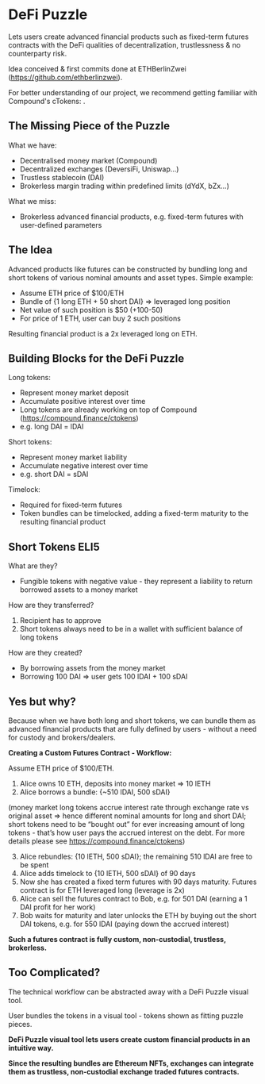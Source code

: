 # DeFi Puzzle
Lets users create advanced financial products such as fixed-term futures contracts with the DeFi qualities of decentralization, trustlessness & no counterparty risk.

Idea conceived & first commits done at ETHBerlinZwei (https://github.com/ethberlinzwei).

For better understanding of our project, we recommend getting familiar with Compound's cTokens: .

## The Missing Piece of the Puzzle
What we have:
* Decentralised money market (Compound)
* Decentralized exchanges (DeversiFi, Uniswap…)
* Trustless stablecoin (DAI)
* Brokerless margin trading within predefined limits (dYdX, bZx…)


What we miss:
* Brokerless advanced financial products, e.g. fixed-term futures with user-defined parameters

## The Idea
Advanced products like futures can be constructed by bundling long and short tokens of various nominal amounts and asset types.
Simple example:
* Assume ETH price of $100/ETH
* Bundle of {1 long ETH + 50 short DAI} => leveraged long position
* Net value of such position is $50 (+100-50)
* For price of 1 ETH, user can buy 2 such positions


Resulting financial product is a 2x leveraged long on ETH.

## Building Blocks for the DeFi Puzzle
Long tokens:
* Represent money market deposit
* Accumulate positive interest over time
* Long tokens are already working on top of Compound (https://compound.finance/ctokens)
* e.g. long DAI = lDAI


Short tokens:
* Represent money market liability
* Accumulate negative interest over time
* e.g. short DAI = sDAI


Timelock:
* Required for fixed-term futures
* Token bundles can be timelocked, adding a fixed-term maturity to the resulting financial product

## Short Tokens ELI5
What are they?
* Fungible tokens with negative value - they represent a liability to return borrowed assets to a money market


How are they transferred?
1) Recipient has to approve
2) Short tokens always need to be in a wallet with sufficient balance of long tokens


How are they created?
* By borrowing assets from the money market
* Borrowing 100 DAI => user gets 100 lDAI + 100 sDAI

## Yes but why?
Because when we have both long and short tokens, we can bundle them as advanced financial products that are fully defined by users - without a need for custody and brokers/dealers. 

**Creating a Custom Futures Contract - Workflow:**


Assume ETH price of $100/ETH.
1) Alice owns 10 ETH, deposits into money market => 10 lETH
2) Alice borrows a bundle: {~510 lDAI, 500 sDAI}


(money market long tokens accrue interest rate through exchange rate vs original asset => hence different nominal amounts for long and short DAI; short tokens need to be “bought out” for ever increasing amount of long tokens - that’s how user pays the accrued interest on the debt. For more details please see https://compound.finance/ctokens)


3) Alice rebundles: {10 lETH, 500 sDAI}; the remaining 510 lDAI are free to be spent
4) Alice adds timelock to {10 lETH, 500 sDAI} of 90 days
5) Now she has created a fixed term futures with 90 days maturity. Futures contract is for ETH leveraged long (leverage is 2x)
6) Alice can sell the futures contract to Bob, e.g. for 501 DAI (earning a 1 DAI profit for her work)
7) Bob waits for maturity and later unlocks the ETH by buying out the short DAI tokens, e.g. for 550 lDAI (paying down the accrued interest)


**Such a futures contract is fully custom, non-custodial, trustless, brokerless.**

## Too Complicated?
The technical workflow can be abstracted away with a DeFi Puzzle visual tool.


User bundles the tokens in a visual tool - tokens shown as fitting puzzle pieces.


**DeFi Puzzle visual tool lets users create custom financial products in an intuitive way.**


**Since the resulting bundles are Ethereum NFTs, exchanges can integrate them as trustless, non-custodial exchange traded futures contracts.**



